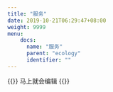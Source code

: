 ```yaml
---
title: "服务"
date: 2019-10-21T06:29:47+08:00
weight: 9999
menu:
    docs:
      name: "服务"
      parent: "ecology"
      identifier: ""
---
```



{{<adm type="tip" title="提醒" >}}
马上就会编辑
{{</adm >}}